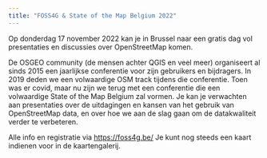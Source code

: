 ```yaml
---
title: "FOSS4G & State of the Map Belgium 2022"
---
```


Op donderdag 17 november 2022 kan je in Brussel naar een gratis dag vol presentaties en discussies over OpenStreetMap komen.

De OSGEO community (de mensen achter QGIS en veel meer) organiseert al sinds 2015 een jaarlijkse conferentie voor zijn gebruikers en bijdragers. In 2019 deden we een volwaardige OSM track tijdens die conferentie. Toen was er covid, maar nu zijn we terug met een conferentie die een volwaardige State of the Map Belgium zal vormen. Je kan je verwachten aan presentaties over de uitdagingen en kansen van het gebruik van OpenStreetMap data, en over hoe we aan de slag gaan om de datakwaliteit verder te verbeteren.

Alle info en registratie via <https://foss4g.be/>
Je kunt nog steeds een kaart indienen voor in de kaartengalerij.
